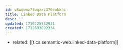 ```yaml
---
id: v8wqwmz7twqzxz376eokkai
title: Linked Data Platform
desc: ''
updated: 1716225732931
created: 1712693892334
---
```


- related: [[t.cs.semantic-web.linked-data-platform]]